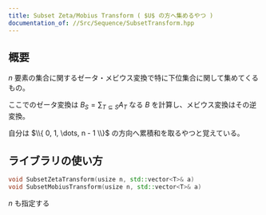 ```yaml
---
title: Subset Zeta/Mobius Transform ( $U$ の方へ集めるやつ )
documentation_of: //Src/Sequence/SubsetTransform.hpp
---
```


## 概要

$n$ 要素の集合に関するゼータ・メビウス変換で特に下位集合に関して集めてくるもの。

ここでのゼータ変換は $B_{S} = \sum_{T \subseteq S} A_{T}$ なる $B$ を計算し、メビウス変換はその逆変換。

自分は $\\{ 0, 1, \dots, n - 1 \\}$ の方向へ累積和を取るやつと覚えている。

## ライブラリの使い方

```cpp
void SubsetZetaTransform(usize n, std::vector<T>& a)
void SubsetMobiusTransform(usize n, std::vector<T>& a)
```

$n$ も指定する
